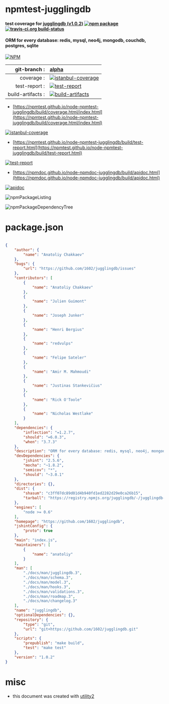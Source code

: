 # npmtest-jugglingdb

#### test coverage for  [jugglingdb (v1.0.2)](https://github.com/1602/jugglingdb)  [![npm package](https://img.shields.io/npm/v/npmtest-jugglingdb.svg?style=flat-square)](https://www.npmjs.org/package/npmtest-jugglingdb) [![travis-ci.org build-status](https://api.travis-ci.org/npmtest/node-npmtest-jugglingdb.svg)](https://travis-ci.org/npmtest/node-npmtest-jugglingdb)

#### ORM for every database: redis, mysql, neo4j, mongodb, couchdb, postgres, sqlite

[![NPM](https://nodei.co/npm/jugglingdb.png?downloads=true&downloadRank=true&stars=true)](https://www.npmjs.com/package/jugglingdb)

| git-branch : | [alpha](https://github.com/npmtest/node-npmtest-jugglingdb/tree/alpha)|
|--:|:--|
| coverage : | [![istanbul-coverage](https://npmtest.github.io/node-npmtest-jugglingdb/build/coverage.badge.svg)](https://npmtest.github.io/node-npmtest-jugglingdb/build/coverage.html/index.html)|
| test-report : | [![test-report](https://npmtest.github.io/node-npmtest-jugglingdb/build/test-report.badge.svg)](https://npmtest.github.io/node-npmtest-jugglingdb/build/test-report.html)|
| build-artifacts : | [![build-artifacts](https://npmtest.github.io/node-npmtest-jugglingdb/glyphicons_144_folder_open.png)](https://github.com/npmtest/node-npmtest-jugglingdb/tree/gh-pages/build)|

- [https://npmtest.github.io/node-npmtest-jugglingdb/build/coverage.html/index.html](https://npmtest.github.io/node-npmtest-jugglingdb/build/coverage.html/index.html)

[![istanbul-coverage](https://npmtest.github.io/node-npmtest-jugglingdb/build/screenCapture.buildCi.browser.%252Ftmp%252Fbuild%252Fcoverage.lib.html.png)](https://npmtest.github.io/node-npmtest-jugglingdb/build/coverage.html/index.html)

- [https://npmtest.github.io/node-npmtest-jugglingdb/build/test-report.html](https://npmtest.github.io/node-npmtest-jugglingdb/build/test-report.html)

[![test-report](https://npmtest.github.io/node-npmtest-jugglingdb/build/screenCapture.buildCi.browser.%252Ftmp%252Fbuild%252Ftest-report.html.png)](https://npmtest.github.io/node-npmtest-jugglingdb/build/test-report.html)

- [https://npmdoc.github.io/node-npmdoc-jugglingdb/build/apidoc.html](https://npmdoc.github.io/node-npmdoc-jugglingdb/build/apidoc.html)

[![apidoc](https://npmdoc.github.io/node-npmdoc-jugglingdb/build/screenCapture.buildCi.browser.%252Ftmp%252Fbuild%252Fapidoc.html.png)](https://npmdoc.github.io/node-npmdoc-jugglingdb/build/apidoc.html)

![npmPackageListing](https://npmtest.github.io/node-npmtest-jugglingdb/build/screenCapture.npmPackageListing.svg)

![npmPackageDependencyTree](https://npmtest.github.io/node-npmtest-jugglingdb/build/screenCapture.npmPackageDependencyTree.svg)



# package.json

```json

{
    "author": {
        "name": "Anatoliy Chakkaev"
    },
    "bugs": {
        "url": "https://github.com/1602/jugglingdb/issues"
    },
    "contributors": [
        {
            "name": "Anatoliy Chakkaev"
        },
        {
            "name": "Julien Guimont"
        },
        {
            "name": "Joseph Junker"
        },
        {
            "name": "Henri Bergius"
        },
        {
            "name": "redvulps"
        },
        {
            "name": "Felipe Sateler"
        },
        {
            "name": "Amir M. Mahmoudi"
        },
        {
            "name": "Justinas Stankevičius"
        },
        {
            "name": "Rick O'Toole"
        },
        {
            "name": "Nicholas Westlake"
        }
    ],
    "dependencies": {
        "inflection": "=1.2.7",
        "should": "=6.0.3",
        "when": "3.7.3"
    },
    "description": "ORM for every database: redis, mysql, neo4j, mongodb, couchdb, postgres, sqlite",
    "devDependencies": {
        "jshint": "2.5.6",
        "mocha": "~1.8.2",
        "semicov": "*",
        "should": "~3.0.1"
    },
    "directories": {},
    "dist": {
        "shasum": "c3ff07dc89d01d4b940fd1ed2282d29e0ca26b15",
        "tarball": "https://registry.npmjs.org/jugglingdb/-/jugglingdb-1.0.2.tgz"
    },
    "engines": [
        "node >= 0.6"
    ],
    "homepage": "https://github.com/1602/jugglingdb",
    "jshintConfig": {
        "proto": true
    },
    "main": "index.js",
    "maintainers": [
        {
            "name": "anatoliy"
        }
    ],
    "man": [
        "./docs/man/jugglingdb.3",
        "./docs/man/schema.3",
        "./docs/man/model.3",
        "./docs/man/hooks.3",
        "./docs/man/validations.3",
        "./docs/man/roadmap.3",
        "./docs/man/changelog.3"
    ],
    "name": "jugglingdb",
    "optionalDependencies": {},
    "repository": {
        "type": "git",
        "url": "git+https://github.com/1602/jugglingdb.git"
    },
    "scripts": {
        "prepublish": "make build",
        "test": "make test"
    },
    "version": "1.0.2"
}
```



# misc
- this document was created with [utility2](https://github.com/kaizhu256/node-utility2)

